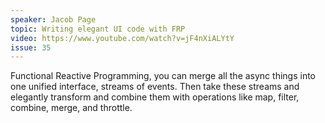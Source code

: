 ```yaml
---
speaker: Jacob Page
topic: Writing elegant UI code with FRP
video: https://www.youtube.com/watch?v=jF4nXiALYtY
issue: 35
---
```


Functional Reactive Programming, you can merge all the async things into one unified interface, streams of events. Then take these streams and elegantly transform and combine them with operations like map, filter, combine, merge, and throttle.

